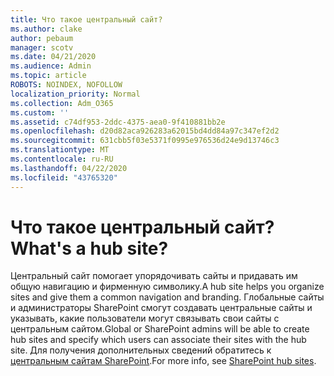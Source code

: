 ```yaml
---
title: Что такое центральный сайт?
ms.author: clake
author: pebaum
manager: scotv
ms.date: 04/21/2020
ms.audience: Admin
ms.topic: article
ROBOTS: NOINDEX, NOFOLLOW
localization_priority: Normal
ms.collection: Adm_O365
ms.custom: ''
ms.assetid: c74df953-2ddc-4375-aea0-9f410881bb2e
ms.openlocfilehash: d20d82aca926283a62015bd4dd84a97c347ef2d2
ms.sourcegitcommit: 631cbb5f03e5371f0995e976536d24e9d13746c3
ms.translationtype: MT
ms.contentlocale: ru-RU
ms.lasthandoff: 04/22/2020
ms.locfileid: "43765320"
---
```

# <a name="whats-a-hub-site"></a><span data-ttu-id="98164-102">Что такое центральный сайт?</span><span class="sxs-lookup"><span data-stu-id="98164-102">What's a hub site?</span></span>

<span data-ttu-id="98164-103">Центральный сайт помогает упорядочивать сайты и придавать им общую навигацию и фирменную символику.</span><span class="sxs-lookup"><span data-stu-id="98164-103">A hub site helps you organize sites and give them a common navigation and branding.</span></span> <span data-ttu-id="98164-104">Глобальные сайты и администраторы SharePoint смогут создавать центральные сайты и указывать, какие пользователи могут связывать свои сайты с центральным сайтом.</span><span class="sxs-lookup"><span data-stu-id="98164-104">Global or SharePoint admins will be able to create hub sites and specify which users can associate their sites with the hub site.</span></span> <span data-ttu-id="98164-105">Для получения дополнительных сведений обратитесь к [центральным сайтам SharePoint](https://go.microsoft.com/fwlink/?linkid=869388).</span><span class="sxs-lookup"><span data-stu-id="98164-105">For more info, see [SharePoint hub sites](https://go.microsoft.com/fwlink/?linkid=869388).</span></span>
  